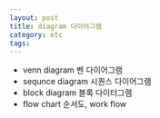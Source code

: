 ```yaml
---
layout: post
title: diagram 다이어그램
category: etc
tags:
---
```


* venn diagram 벤 다이어그램 
* sequnce diagram 시퀀스 다이어그램
* block diagram 블록 다이터그램
* flow chart 순서도, work flow